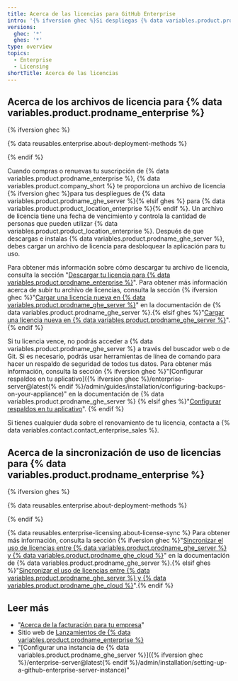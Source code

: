 ```yaml
---
title: Acerca de las licencias para GitHub Enterprise
intro: '{% ifversion ghec %}Si despliegas {% data variables.product.prodname_ghe_server %} adicionalmente a utilizar {% data variables.product.prodname_ghe_cloud %}, cada{% elsif ghes %}Cada{% endif %} instancia de {% data variables.product.prodname_ghe_server %} requerirá un archivo de licencia para validar y desbloquear la aplicación.'
versions:
  ghec: '*'
  ghes: '*'
type: overview
topics:
  - Enterprise
  - Licensing
shortTitle: Acerca de las licencias
---
```


## Acerca de los archivos de licencia para {% data variables.product.prodname_enterprise %}

{% ifversion ghec %}

{% data reusables.enterprise.about-deployment-methods %}

{% endif %}

Cuando compras o renuevas tu suscripción de {% data variables.product.prodname_enterprise %}, {% data variables.product.company_short %} te proporciona un archivo de licencia {% ifversion ghec %}para tus despliegues de {% data variables.product.prodname_ghe_server %}{% elsif ghes %} para {% data variables.product.product_location_enterprise %}{% endif %}. Un archivo de licencia tiene una fecha de vencimiento y controla la cantidad de personas que pueden utilizar {% data variables.product.product_location_enterprise %}. Después de que descargas e instalas {% data variables.product.prodname_ghe_server %}, debes cargar un archivo de licencia para desbloquear la aplicación para tu uso.

Para obtener más información sobre cómo descargar tu archivo de licencia, consulta la sección "[Descargar tu licencia para {% data variables.product.prodname_enterprise %}](/billing/managing-your-license-for-github-enterprise/downloading-your-license-for-github-enterprise)". Para obtener más información acerca de subir tu archivo de licencias, consulta la sección {% ifversion ghec %}"[Cargar una licencia nueva en {% data variables.product.prodname_ghe_server %}](/enterprise-server/billing/managing-your-license-for-github-enterprise/uploading-a-new-license-to-github-enterprise-server)" en la documentación de {% data variables.product.prodname_ghe_server %}.{% elsif ghes %}"[Cargar una licencia nueva en {% data variables.product.prodname_ghe_server %}](/billing/managing-your-license-for-github-enterprise/uploading-a-new-license-to-github-enterprise-server)".{% endif %}

Si tu licencia vence, no podrás acceder a {% data variables.product.prodname_ghe_server %} a través del buscador web o de Git. Si es necesario, podrás usar herramientas de línea de comando para hacer un respaldo de seguridad de todos tus datos. Para obtener más información, consulta la sección {% ifversion ghec %}"[Configurar respaldos en tu aplicativo]({% ifversion ghec %}/enterprise-server@latest{% endif %}/admin/guides/installation/configuring-backups-on-your-appliance)" en la documentación de {% data variables.product.prodname_ghe_server %} {% elsif ghes %}"[Configurar respaldos en tu aplicativo](/admin/guides/installation/configuring-backups-on-your-appliance)". {% endif %}

Si tienes cualquier duda sobre el renovamiento de tu licencia, contacta a {% data variables.contact.contact_enterprise_sales %}.

## Acerca de la sincronización de uso de licencias para {% data variables.product.prodname_enterprise %}

{% ifversion ghes %}

{% data reusables.enterprise.about-deployment-methods %}

{% endif %}

{% data reusables.enterprise-licensing.about-license-sync %} Para obtener más información, consulta la sección {% ifversion ghec %}"[Sincronizar el uso de licencias entre {% data variables.product.prodname_ghe_server %} y {% data variables.product.prodname_ghe_cloud %}](/enterprise-server/billing/managing-your-license-for-github-enterprise/syncing-license-usage-between-github-enterprise-server-and-github-enterprise-cloud)" en la documentación de {% data variables.product.prodname_ghe_server %}.{% elsif ghes %}"[Sincronizar el uso de licencias entre {% data variables.product.prodname_ghe_server %} y {% data variables.product.prodname_ghe_cloud %}](/billing/managing-your-license-for-github-enterprise/syncing-license-usage-between-github-enterprise-server-and-github-enterprise-cloud)".{% endif %}

## Leer más

- "[Acerca de la facturación para tu empresa](/billing/managing-billing-for-your-github-account/about-billing-for-your-enterprise)"
- Sitio web de [Lanzamientos de {% data variables.product.prodname_enterprise %}](https://enterprise.github.com/releases/)
- "[Configurar una instancia de {% data variables.product.prodname_ghe_server %}]({% ifversion ghec %}/enterprise-server@latest{% endif %}/admin/installation/setting-up-a-github-enterprise-server-instance)"
